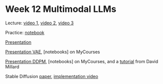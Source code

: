# Week 12 Multimodal LLMs

Lecture: [video 1](https://youtu.be/JD50gu35eak), [video 2](https://youtu.be/pudWVVRn1QU), [video 3](https://youtu.be/TF1QsV0iC40)

Practice: [notebook](./notebook12.ipynb)


[Presentation](./MLLM1.pdf)

[Presentation VAE](./VAE.pdf), [notebooks] on MyCourses 

[Presentation DDPM](./DDPM_present.pdf), [notebooks] on MyCourses, and a [tutorial](https://colab.research.google.com/drive/1b0PoHW-GriG7D_vhjpYnTlFSVDG_rEXL?usp=sharing) from David Millard

Stable Diffusion [paper](https://arxiv.org/abs/2112.10752), [implementation video](https://youtu.be/ZBKpAp_6TGI?si=32Vt7QRzFyY0CWHb)
